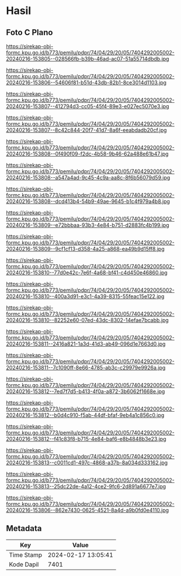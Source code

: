 # Hasil

## Foto C Plano

https://sirekap-obj-formc.kpu.go.id/b773/pemilu/pdpr/74/04/29/20/05/7404292005002-20240216-153805--028566fb-b39b-46ad-ac07-51a55714dbdb.jpg

https://sirekap-obj-formc.kpu.go.id/b773/pemilu/pdpr/74/04/29/20/05/7404292005002-20240216-153806--54606f81-b51d-43db-82b1-8ce3014d1103.jpg

https://sirekap-obj-formc.kpu.go.id/b773/pemilu/pdpr/74/04/29/20/05/7404292005002-20240216-153807--412794d3-cc05-45f4-89e3-e027ec5070e3.jpg

https://sirekap-obj-formc.kpu.go.id/b773/pemilu/pdpr/74/04/29/20/05/7404292005002-20240216-153807--8c42c844-20f7-41d7-8a6f-eeabdadb20cf.jpg

https://sirekap-obj-formc.kpu.go.id/b773/pemilu/pdpr/74/04/29/20/05/7404292005002-20240216-153808--0f490f09-f2dc-4b58-9b46-62a488e61b47.jpg

https://sirekap-obj-formc.kpu.go.id/b773/pemilu/pdpr/74/04/29/20/05/7404292005002-20240216-153808--a547a4ad-9c45-4c9a-aa8c-8f6b56079d59.jpg

https://sirekap-obj-formc.kpu.go.id/b773/pemilu/pdpr/74/04/29/20/05/7404292005002-20240216-153808--dcd413b4-54b9-49ae-9645-b1c4f979a4b8.jpg

https://sirekap-obj-formc.kpu.go.id/b773/pemilu/pdpr/74/04/29/20/05/7404292005002-20240216-153809--e72bbbaa-93b3-4e84-b751-d2883fc4b199.jpg

https://sirekap-obj-formc.kpu.go.id/b773/pemilu/pdpr/74/04/29/20/05/7404292005002-20240216-153809--9cf1cf13-d358-4a25-a868-ea49b9d15ff8.jpg

https://sirekap-obj-formc.kpu.go.id/b773/pemilu/pdpr/74/04/29/20/05/7404292005002-20240216-153810--77d0e42c-7e6f-4a68-bf41-c4d450e46860.jpg

https://sirekap-obj-formc.kpu.go.id/b773/pemilu/pdpr/74/04/29/20/05/7404292005002-20240216-153810--400a3d91-e3c1-4a39-8315-55feac15e122.jpg

https://sirekap-obj-formc.kpu.go.id/b773/pemilu/pdpr/74/04/29/20/05/7404292005002-20240216-153810--82252e60-07ed-43dc-8302-14efae7bcabb.jpg

https://sirekap-obj-formc.kpu.go.id/b773/pemilu/pdpr/74/04/29/20/05/7404292005002-20240216-153811--2416a821-1a3d-41d3-ab49-096d1e7663d0.jpg

https://sirekap-obj-formc.kpu.go.id/b773/pemilu/pdpr/74/04/29/20/05/7404292005002-20240216-153811--7c1090ff-8e66-4785-ab3c-c29979e9926a.jpg

https://sirekap-obj-formc.kpu.go.id/b773/pemilu/pdpr/74/04/29/20/05/7404292005002-20240216-153812--7ed7f7d5-b413-4f0a-a872-3b6062f1668e.jpg

https://sirekap-obj-formc.kpu.go.id/b773/pemilu/pdpr/74/04/29/20/05/7404292005002-20240216-153812--b0d4c910-f5ab-44df-bfaf-9eb4a1c856c0.jpg

https://sirekap-obj-formc.kpu.go.id/b773/pemilu/pdpr/74/04/29/20/05/7404292005002-20240216-153812--f41c83f8-b715-4e84-baf6-e8b4848b3e23.jpg

https://sirekap-obj-formc.kpu.go.id/b773/pemilu/pdpr/74/04/29/20/05/7404292005002-20240216-153813--c0011cd1-497c-4868-a37b-8a034d333162.jpg

https://sirekap-obj-formc.kpu.go.id/b773/pemilu/pdpr/74/04/29/20/05/7404292005002-20240216-153813--25dc22de-4a12-4ce2-9fc6-2d891a6677e7.jpg

https://sirekap-obj-formc.kpu.go.id/b773/pemilu/pdpr/74/04/29/20/05/7404292005002-20240216-153806--862e7430-0625-4521-8a4d-a9b0fd0e4110.jpg


## Metadata

| Key        | Value               |
| ---------- | ------------------- |
| Time Stamp | 2024-02-17 13:05:41 |
| Kode Dapil | 7401                |



